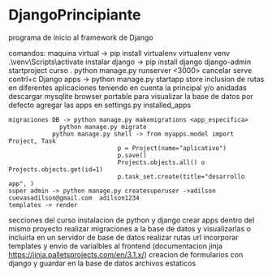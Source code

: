 # DjangoPrincipiante
programa de inicio al framework de Django

comandos: 
	maquina virtual -> pip install virtualenv
				 virtualenv venv
				 .\venv\Scripts\activate
	instalar django -> pip install django
				 django-admin startproject curso .
				 python manage.py runserver <3000> cancelar serve contrl+c
	Django apps -> python manage.py startapp store
				inclusion de rutas en diferentes aplicaciones teniendo en cuenta la principal y/o anidadas
	descargar mysqlite browser portable para visualizar la base de datos por defecto
			agregar las apps en settings.py installed_apps

	migraciones DB -> python manage.py makemigrations <app_especifica>
			      python manage.py migrate 
				python manage.py shell -> from myapps.model import Project, Task
								  p = Project(name="aplicativo")
								  p.save()
								  Projects.objects.all() o Projects.objects.get(id=1)
			   					  p.task_set.create(title="desarrollo app", )
	super admin -> python manage.py createsuperuser ->adilson cuevasadilson@gmail.com  adilson1234
	templates -> render



secciones del curso 
	instalacion de python y django
	crear apps dentro del mismo proyecto
	realizar migraciones a la base de datos y visualizarlas o incluirla en un servidor de base de datos
	realizar rutas url 
	incorporar templates y envio de varialbles al frontend (documentacion jinja https://jinja.palletsprojects.com/en/3.1.x/)
	creacion de formularios con django y guardar en la base de datos
	archivos estaticos 
